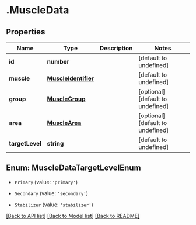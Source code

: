 # .MuscleData

## Properties

Name | Type | Description | Notes
------------ | ------------- | ------------- | -------------
**id** | **number** |  | [default to undefined]
**muscle** | [**MuscleIdentifier**](MuscleIdentifier.md) |  | [default to undefined]
**group** | [**MuscleGroup**](MuscleGroup.md) |  | [optional] [default to undefined]
**area** | [**MuscleArea**](MuscleArea.md) |  | [optional] [default to undefined]
**targetLevel** | **string** |  | [default to undefined]



## Enum: MuscleDataTargetLevelEnum


* `Primary` (value: `'primary'`)

* `Secondary` (value: `'secondary'`)

* `Stabilizer` (value: `'stabilizer'`)




[[Back to API list]](../README.md#documentation-for-api-endpoints) [[Back to Model list]](../README.md#documentation-for-models) [[Back to README]](../README.md)
